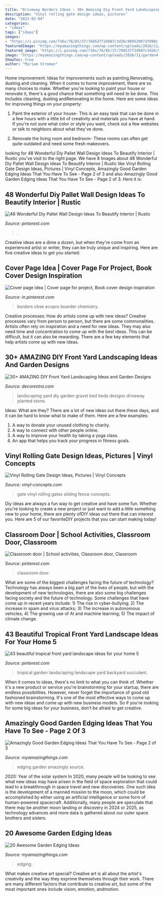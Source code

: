 ```yaml
---
title: "Driveway Borders Ideas : 30+ Amazing Diy Front Yard Landscaping Ideas And Garden Designs"
description: "Vinyl rolling gate design ideas, pictures"
date: "2023-02-04"
categories:
- "ideas"
tags: ["ideas"]
images:
- "https://i.pinimg.com/736x/76/85/37/768537f2d987c3d26c999529073f090c.jpg"
featuredImage: "https://myamazingthings.com/wp-content/uploads/2016/11/garden4.jpg"
featured_image: "https://i.pinimg.com/736x/76/85/37/768537f2d987c3d26c999529073f090c.jpg"
image: "https://myamazingthings.com/wp-content/uploads/2016/11/garden4.jpg"
ShowToc: true
author: "Myriam Stroman"
---
```



Home improvement: Ideas for improvements such as painting,Renovating, dusting and cleaning.
When it comes to home improvement, there are so many choices to make. Whether you're looking to paint your house or renovate it, there's a good chance that something will need to be done. This includes cleaning, dusting andRenovating in the home. Here are some ideas for improving things on your property: 
1. Paint the exterior of your house- This is an easy task that can be done in a few hours with a little bit of creativity and materials you have at hand. If you're not sure what color or style you want, check out a few websites or talk to neighbors about what they've done. 

2. Renovate the living room and bedroom- These rooms can often get quite outdated and need some fresh makeovers.

	

		
looking for 48 Wonderful Diy Pallet Wall Design Ideas To Beautify Interior | Rustic you've visit to the right page. We have 8 Images about 48 Wonderful Diy Pallet Wall Design Ideas To Beautify Interior | Rustic like Vinyl Rolling Gate Design Ideas, Pictures | Vinyl Concepts, Amazingly Good Garden Edging Ideas That You Have To See - Page 2 of 3 and also Amazingly Good Garden Edging Ideas That You Have To See - Page 2 of 3. Here it is:
		
    
## 48 Wonderful Diy Pallet Wall Design Ideas To Beautify Interior | Rustic

<img loading=lazy src="https://i.pinimg.com/736x/76/85/37/768537f2d987c3d26c999529073f090c.jpg" onerror="this.onerror=null;this.src='https://tse4.mm.bing.net/th?id=OIP.p6heDn2I4DkEZ9x7UhnbzgHaMW&amp;pid=15.1';" alt="48 Wonderful Diy Pallet Wall Design Ideas To Beautify Interior | Rustic">

_Source: pinterest.com_

>. 

	

Creative ideas are a dime a dozen, but when they're come from an experienced artist or writer, they can be truly unique and inspiring. Here are five creative ideas to get you started: 

    
## Cover Page Idea | Cover Page For Project, Book Cover Design Inspiration

<img loading=lazy src="https://i.pinimg.com/736x/16/2c/8d/162c8d224f9183c87ca8c035b162bf6d.jpg" onerror="this.onerror=null;this.src='https://tse1.mm.bing.net/th?id=OIP.XK5jw9852jorMlte_eXZlwHaJ3&amp;pid=15.1';" alt="Cover page idea | Cover page for project, Book cover design inspiration">

_Source: in.pinterest.com_

>borders cbse ecopro boarder chemistry. 

	

Creative processes: How do artists come up with new ideas?
Creative processes vary from person to person, but there are some commonalities. Artists often rely on inspiration and a need for new ideas. They may also need time and concentration to come up with the best ideas. This can be difficult, but it can also be rewarding. There are a few key elements that help artists come up with new ideas.

    
## 30+ AMAZING DIY Front Yard Landscaping Ideas And Garden Designs

<img loading=lazy src="https://decorextra.com/wp-content/uploads/2017/06/Stone-Gravel-Planted-Beds-Front-Yard-Landscaping-Ideas-and-projects.jpg" onerror="this.onerror=null;this.src='https://tse2.mm.bing.net/th?id=OIP.bqxpRu-57X5KcTONsMMtcAHaLH&amp;pid=15.1';" alt="30+ AMAZING DIY Front Yard Landscaping Ideas and Garden Designs">

_Source: decorextra.com_

>landscaping yard diy garden gravel bed beds designs driveway planted stone. 

	

Ideas: What are they?
There are a lot of new ideas out there these days, and it can be hard to know what to make of them. Here are a few examples:
1. A way to donate your unused clothing to charity.
2. A way to connect with other people online.
3. A way to improve your health by taking a yoga class.
4. An app that helps you track your progress in fitness goals.

    
## Vinyl Rolling Gate Design Ideas, Pictures | Vinyl Concepts

<img loading=lazy src="http://vinyl-concepts.com/wp-content/uploads/2016/06/vinyl-rolling-gate-05.jpg" onerror="this.onerror=null;this.src='https://tse4.mm.bing.net/th?id=OIP.lvny5CMbeXWhBy9mUCbh0QHaFj&amp;pid=15.1';" alt="Vinyl Rolling Gate Design Ideas, Pictures | Vinyl Concepts">

_Source: vinyl-concepts.com_

>gate vinyl rolling gates sliding fence concepts. 

	

Diy ideas are always a fun way to get creative and have some fun. Whether you're looking to create a new project or just want to add a little something new to your home, there are plenty ofDIY ideas out there that can interest you. Here are 5 of our favoriteDIY projects that you can start making today!

    
## Classroom Door | School Activities, Classroom Door, Classroom

<img loading=lazy src="https://i.pinimg.com/736x/fa/6d/0f/fa6d0ffce557ed6ec3d2f8a013cde08d.jpg" onerror="this.onerror=null;this.src='https://tse2.mm.bing.net/th?id=OIP.i0LdmObtj70D8LJu2u7qPgHaJ3&amp;pid=15.1';" alt="Classroom door | School activities, Classroom door, Classroom">

_Source: pinterest.com_

>classroom door. 

	

What are some of the biggest challenges facing the future of technology?
Technology has always been a big part of the lives of people, but with the development of new technologies, there are also some big challenges facing society and the future of technology. Some challenges that have come up in recent years include: 1) The rise in cyber-bullying; 2) The increase in spam and virus attacks; 3) The increase in autonomous vehicles; 4) The growing use of AI and machine learning; 5) The impact of climate change.

    
## 43 Beautiful Tropical Front Yard Landscape Ideas For Your Home 5

<img loading=lazy src="https://i.pinimg.com/736x/bc/7d/ca/bc7dca732c2e6e957da0a8ac35e641d9.jpg" onerror="this.onerror=null;this.src='https://tse2.mm.bing.net/th?id=OIP.dk_XbX_x40dFmZBlGAyJGQHaNK&amp;pid=15.1';" alt="43 beautiful tropical front yard landscape ideas for your home 5">

_Source: pinterest.com_

>tropical garden landscaping landscape yard backyard succulent. 

	

When it comes to ideas, there's no limit to what you can think of. Whether it's a new product or service you're brainstorming for your startup, there are endless possibilities. However, never forget the importance of good old fashioned brainstorming. It's one of the most effective ways to come up with new ideas and come up with new business models. So if you're looking for some big ideas for your business, don't be afraid to get creative.

    
## Amazingly Good Garden Edging Ideas That You Have To See - Page 2 Of 3

<img loading=lazy src="http://myamazingthings.com/wp-content/uploads/2017/03/17-Simple-and-Cheap-Garden-Edging-Ideas-For-Your-Garden-4.jpg" onerror="this.onerror=null;this.src='https://tse1.mm.bing.net/th?id=OIP.sYG2gEoBHekT3l1GoFe03wHaLH&amp;pid=15.1';" alt="Amazingly Good Garden Edging Ideas That You Have To See - Page 2 of 3">

_Source: myamazingthings.com_

>edging garden amazingly source. 

	

2020: Year of the solar system
In 2020, many people will be looking to see what new ideas may have arisen in the field of space exploration that could lead to a breakthrough in space travel and new discoveries. One such idea is the development of a manned mission to the moon, which could be accomplished by either using an artificial intelligence or some form of human-powered spacecraft. Additionally, many people are speculate that there may be another moon landing or discovery in 2024 or 2025, as technology advances and more data is gathered about our outer space brothers and sisters.

    
## 20 Awesome Garden Edging Ideas

<img loading=lazy src="https://myamazingthings.com/wp-content/uploads/2016/11/garden4.jpg" onerror="this.onerror=null;this.src='https://tse3.mm.bing.net/th?id=OIP.EP9unXaFw8Kzo71arMw4_QHaJ4&amp;pid=15.1';" alt="20 Awesome Garden Edging Ideas">

_Source: myamazingthings.com_

>edging. 

	

What makes creative art special?
Creative art is all about the artist's creativity and the way they exprime themselves through their work. There are many different factors that contribute to creative art, but some of the most important ones include vision, emotion, andmotion.

